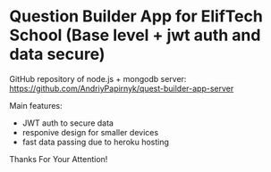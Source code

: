 # Question Builder App for ElifTech School (Base level + jwt auth and data secure)

GitHub repository of node.js + mongodb server: https://github.com/AndriyPapirnyk/quest-builder-app-server

Main features:
- JWT auth to secure data
- responive design for smaller devices
- fast data passing due to heroku hosting

Thanks For Your Attention!

